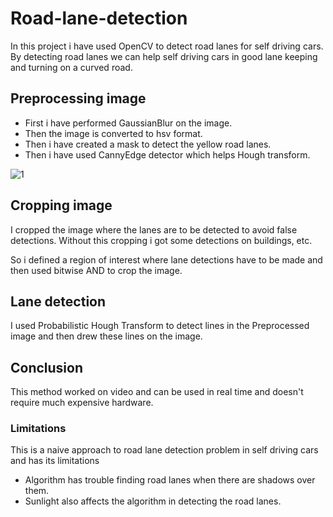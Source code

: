 # Road-lane-detection
In this project i have used OpenCV to detect road lanes for self driving cars. By detecting road lanes we can help self driving cars in good lane keeping and turning on a curved road.
## Preprocessing image
- First i have performed GaussianBlur on the image.
- Then the image is converted to hsv format.
- Then i have created a mask to detect the yellow road lanes.
- Then i have used CannyEdge detector which helps Hough transform.


![1](https://user-images.githubusercontent.com/85057931/170327066-0c79ff57-bec1-4b20-82a9-ec3d040ac650.png)

## Cropping image
I cropped the image where the lanes are to be detected to avoid false detections. Without this cropping i got some detections on buildings, etc.

So i defined a region of interest where lane detections have to be made and then used bitwise AND to crop the image.
## Lane detection
I used Probabilistic Hough Transform to detect lines in the Preprocessed image and then drew these lines on the image.
## Conclusion
This method worked on video and can be used in real time and doesn't require much expensive hardware.

### Limitations
This is a naive approach to road lane detection problem in self driving cars and has its limitations

- Algorithm has trouble finding road lanes when there are shadows over them.
- Sunlight also affects the algorithm in detecting the road lanes.

